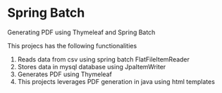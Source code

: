 # Spring Batch

Generating PDF using Thymeleaf and Spring Batch

This projecs has the following functionalities

1. Reads data from csv using spring batch FlatFileItemReader
2. Stores data in mysql database using JpaItemWriter
3. Generates PDF using Thymeleaf
4. This projects leverages PDF generation in java using html templates
